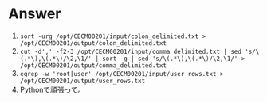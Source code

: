 
# Answer

1. `sort -urg /opt/CECM00201/input/colon_delimited.txt > /opt/CECM00201/output/colon_delimited.txt`
2. `cut -d',' -f2-3 /opt/CECM00201/input/comma_delimited.txt | sed 's/\(.*\),\(.*\)/\2,\1/' | sort -g | sed 's/\(.*\),\(.*\)/\2,\1/' > /opt/CECM00201/output/comma_delimited.txt`
3. `egrep -w 'root|user' /opt/CECM00201/input/user_rows.txt > /opt/CECM00201/output/user_rows.txt`
4. Pythonで頑張って。


